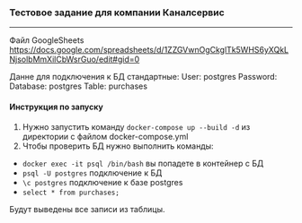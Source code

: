 ### Тестовое задание для компании Каналсервис
---
Файл GoogleSheets https://docs.google.com/spreadsheets/d/1ZZGVwnOgCkglTk5WHS6yXQkLNjsolbMmXilCbWsrGuo/edit#gid=0

Данне для подключения к БД стандартные:
User: postgres
Password:
Database: postgres
Table: purchases


#### Инструкция по запуску
1. Нужно запустить команду ```docker-compose up --build -d``` из директории с файлом docker-compose.yml
2. Чтобы проверить БД нужно выполнить команды:
- ```docker exec -it psql /bin/bash``` вы попадете в контейнер с БД
- ```psql -U postgres``` подключение к БД
- ```\c postgres``` подключение к базе postgres
- ```select * from purchases;```

Будут выведены все записи из таблицы.